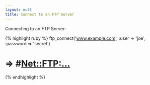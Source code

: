 ```yaml
---
layout: null
title: Connect to an FTP Server
---
```


Connecting to an FTP Server:

{% highlight ruby %}
ftp_connect('www.example.com', :user => 'joe', :password => 'secret')
# => #<Net::FTP:...>
{% endhighlight %}
